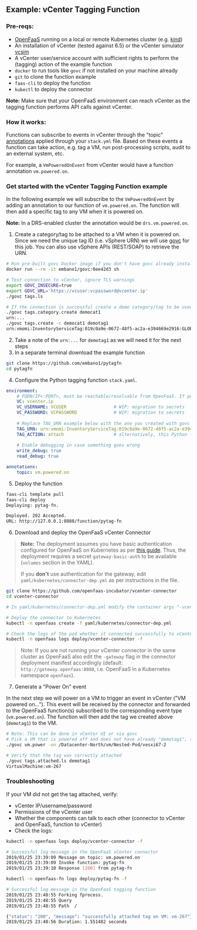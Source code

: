 ## Example: vCenter Tagging Function

### Pre-reqs:

* [OpenFaaS](https://docs.openfaas.com/) running on a local or remote Kubernetes cluster (e.g. [kind](https://blog.alexellis.io/get-started-with-openfaas-and-kind/))
* An installation of vCenter (tested against 6.5) or the vCenter simulator [vcsim](https://github.com/vmware/govmomi/tree/master/vcsim)
* A vCenter user/service account with sufficient rights to perform the (tagging) action of the example function
* `docker` to run tools like `govc` if not installed on your machine already
* `git` to clone the function example
* `faas-cli` to deploy the function
* `kubectl` to deploy the connector

**Note:** Make sure that your OpenFaaS environment can reach vCenter as the tagging function performs API calls against vCenter.

### How it works:

Functions can subscribe to events in vCenter through the "topic" [annotations](https://docs.openfaas.com/reference/yaml/#function-annotations) applied through your `stack.yml` file. Based on these events a function can take action, e.g. tag a VM, run post-processing scripts, audit to an external system, etc.

For example, a `VmPoweredOnEvent` from vCenter would have a function annotation `vm.powered.on`.

### Get started with the vCenter Tagging Function example

In the following example we will subscribe to the `VmPoweredOnEvent` by adding an annotation to our function of `vm.powered.on`. The function will then add a specific tag to any VM when it is powered on.

**Note:** In a DRS-enabled cluster the annotation would be `drs.vm.powered.on`.

1) Create a category/tag to be attached to a VM when it is powered on. Since we need the unique tag ID (i.e. vSphere URN) we will use [govc](https://github.com/vmware/govmomi/tree/master/govc) for this job. You can also use vSphere APIs (REST/SOAP) to retrieve the URN.

```bash
# Run pre-built govc Docker image if you don't have govc already installed on your machine
docker run --rm -it embano1/govc:0ee42d3 sh

# Test connection to vCenter, ignore TLS warnings
export GOVC_INSECURE=true
export GOVC_URL='https://vcuser:vcpassword@vcenter.ip' 
./govc tags.ls

# If the connection is successful create a demo category/tag to be used by the function
./govc tags.category.create democat1
urn:...
./govc tags.create -c democat1 demotag1
urn:vmomi:InventoryServiceTag:019c0a9e-0672-48f5-ac2a-e394669e2916:GLOBAL
```
2) Take a note of the `urn:...` for `demotag1` as we will need it for the next steps
3) In a separate terminal download the example function

```bash
git clone https://github.com/embano1/pytagfn
cd pytagfn
```

4) Configure the Python tagging function `stack.yaml`. 

```yaml
environment:
    # FQDN/IP<:PORT>, must be reachable/resolvable from OpenFaaS. If port is != 443 please specify (e.g. "vcsim.openfaas:8989")
    VC: vcenter.ip                      
    VC_USERNAME: VCUSER                  # WIP: migration to secrets
    VC_PASSWORD: VCPASSWORD              # WIP: migration to secrets
    
    # Replace TAG_URN example below with the one you created with govc above
    TAG_URN: urn:vmomi:InventoryServiceTag:019c0a9e-0672-48f5-ac2a-e394669e2916:GLOBAL 
    TAG_ACTION: attach                   # alternatively, this Python function also supports detach
    
    # Enable debugging in case something goes wrong
    write_debug: true
    read_debug: true

annotations:
    topic: vm.powered.on
```

5) Deploy the function

```bash
faas-cli template pull
faas-cli deploy
Deploying: pytag-fn.

Deployed. 202 Accepted.
URL: http://127.0.0.1:8080/function/pytag-fn
```

6) Download and deploy the OpenFaaS vCenter Connector

> **Note:** The deployment assumes you have basic authentication configured for OpenFaaS on Kubernetes as per [this guide](https://github.com/openfaas/faas-netes/blob/67f61a468bc73833e53b626fa5243f5d539a9e00/yaml/README.md#L5). Thus, the deployment requires a secret `gateway-basic-auth` to be available (`volumes` section in the YAML).
> 
> If you **don't** use authentication for the gateway, edit `yaml/kubernetes/connector-dep.yml` as per instructions in the file.

```bash
git clone https://github.com/openfaas-incubator/vcenter-connector
cd vcenter-connector

# In yaml/kubernetes/connector-dep.yml modify the container args "-vcenter" (incl. protocol, i.e. "https://"), "-vc-user" and "-vc-pass" accordingly. If vCenter port != 443, please specify (e.g. "https://vcsim.openfaas:8989").

# Deploy the connector to Kubernetes
kubectl -n openfaas create -f yaml/kubernetes/connector-dep.yml

# Check the logs of the pod whether it connected successfully to vCenter and OpenFaaS
kubectl -n openfaas logs deploy/vcenter-connector -f
```

> Note: If you are not running your vCenter connector in the same cluster as OpenFaaS also edit the `-gateway` flag in the connector deployment manifest accordingly (default: `http://gateway.openfaas:8080`, i.e. OpenFaaS in a Kubernetes namespace `openfaas`).

7) Generate a "Power On" event

In the next step we will power on a VM to trigger an event in vCenter ("VM powered on..."). This event will be received by the connector and forwarded to the OpenFaaS function(s) subscribed to the corresponding event type (`vm.powered.on`). The function will then add the tag we created above (`demotag1`) to the VM.

```bash
# Note: This can be done in vCenter UI or via govc
# Pick a VM that is powered off and does not have already "demotag1", then in the running govc container power on the VM
./govc vm.power -on /Datacenter-North/vm/Nested-Pod/vesxi67-2

# Verify that the tag was correctly attached
./govc tags.attached.ls demotag1
VirtualMachine:vm-267
```

### Troubleshooting

If your VM did not get the tag attached, verify:

- vCenter IP/username/password
- Permissions of the vCenter user
- Whether the components can talk to each other (connector to vCenter and OpenFaaS, function to vCenter)
- Check the logs:

```bash
kubectl -n openfaas logs deploy/vcenter-connector -f

# Successful log message in the OpenFaaS vCenter connector
2019/01/25 23:39:09 Message on topic: vm.powered.on
2019/01/25 23:39:09 Invoke function: pytag-fn
2019/01/25 23:39:10 Response [200] from pytag-fn
```

```bash
kubectl -n openfaas-fn logs deploy/pytag-fn -f

# Successful log message in the OpenFaaS tagging function
2019/01/25 23:48:55 Forking fprocess.
2019/01/25 23:48:55 Query
2019/01/25 23:48:55 Path  /

{"status": "200", "message": "successfully attached tag on VM: vm-267"}
2019/01/25 23:48:56 Duration: 1.551482 seconds
```